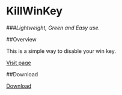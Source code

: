 KillWinKey
==========
###*Lightweight, Green and Easy use.*

##Overview

This is a simple way to disable your win key. 

[Visit page](http://shixf.com/killwinkey/)

##Download

[Download](https://github.com/jenson-shi/killwinkey/releases/download/v1.0/KillWinKey.zip)
